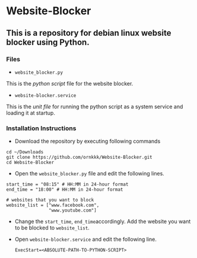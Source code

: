 # Website-Blocker

## This is a repository for debian linux website blocker using Python.

### Files

- `website_blocker.py`

This is the *python script* file for the website blocker.

- `website-blocker.service`

This is the *unit file* for running the python script as a system service and loading it at startup.

### Installation Instructions

- Download the repository by executing following commands

```
cd ~/Downloads
git clone https://github.com/ornkkk/Website-Blocker.git
cd Website-Blocker
```

- Open the `website_blocker.py` file and edit the following lines.

~~~
start_time = "08:15" # HH:MM in 24-hour format
end_time = "18:00" # HH:MM in 24-hour format
  
# websites that you want to block
website_list = ["www.facebook.com",
                "www.youtube.com"]
~~~

- Change the `start_time`, `end_time`accordingly. Add the website you want to be blocked to `website_list`.
- Open `website-blocker.service` and edit the following line.

  ~~~
  ExecStart=<ABSOLUTE-PATH-TO-PYTHON-SCRIPT>
  ~~~
